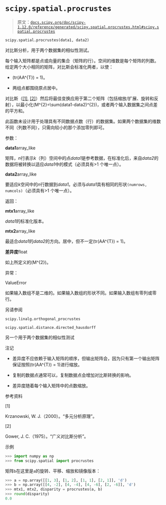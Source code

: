 # `scipy.spatial.procrustes`

> 原文：[`docs.scipy.org/doc/scipy-1.12.0/reference/generated/scipy.spatial.procrustes.html#scipy.spatial.procrustes`](https://docs.scipy.org/doc/scipy-1.12.0/reference/generated/scipy.spatial.procrustes.html#scipy.spatial.procrustes)

```py
scipy.spatial.procrustes(data1, data2)
```

对比斯分析，用于两个数据集的相似性测试。

每个输入矩阵都是点或向量的集合（矩阵的行）。空间的维数是每个矩阵的列数。给定两个大小相同的矩阵，对比斯会标准化两者，以使：

+   \(tr(AA^{T}) = 1\)。

+   两组点都围绕原点居中。

对比斯（[[1]](#r93ec0689a829-1), [[2]](#r93ec0689a829-2)）然后将最佳变换应用于第二个矩阵（包括缩放/扩展、旋转和反射），以最小化\(M^{2}=\sum(data1-data2)^{2}\)，或者两个输入数据集之间点差的平方和。

此函数未设计用于处理具有不同数据点数（行）的数据集。如果两个数据集的维数不同（列数不同），只需向较小的那个添加零列即可。

参数：

**data1**array_like

矩阵，*n*行表示*k*（列）空间中的点*data1*是参考数据，在标准化后，来自*data2*的数据将被转换以适应*data1*中的模式（必须具有>1 个唯一点）。

**data2**array_like

要适应*k*空间中的*n*行数据到*data1*。必须与*data1*具有相同的形状`(numrows, numcols)`（必须具有>1 个唯一点）。

返回：

**mtx1**array_like

*data1*的标准化版本。

**mtx2**array_like

最适合*data1*的*data2*的方向。居中，但不一定\(tr(AA^{T}) = 1\)。

**差异度**float

如上所定义的\(M^{2}\)。

异常：

ValueError

如果输入数组不是二维的。如果输入数组的形状不同。如果输入数组有零列或零行。

另请参阅

`scipy.linalg.orthogonal_procrustes`

`scipy.spatial.distance.directed_hausdorff`

另一个用于两个数据集的相似性测试

注记

+   差异度不应依赖于输入矩阵的顺序，但输出矩阵会，因为只有第一个输出矩阵保证按照\(tr(AA^{T}) = 1\)进行缩放。

+   复制的数据点通常可以，复制数据点会增加对比斯转换的影响。

+   差异度随着每个输入矩阵中的点数缩放。

参考资料

[1]

Krzanowski, W. J.（2000）。“多元分析原理”。

[2]

Gower, J. C.（1975）。“广义对比斯分析”。

示例

```py
>>> import numpy as np
>>> from scipy.spatial import procrustes 
```

矩阵`b`在这里是`a`的旋转、平移、缩放和镜像版本：

```py
>>> a = np.array([[1, 3], [1, 2], [1, 1], [2, 1]], 'd')
>>> b = np.array([[4, -2], [4, -4], [4, -6], [2, -6]], 'd')
>>> mtx1, mtx2, disparity = procrustes(a, b)
>>> round(disparity)
0.0 
```
